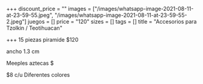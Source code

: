 +++
discount_price = ""
images = ["/images/whatsapp-image-2021-08-11-at-23-59-55.jpeg", "/images/whatsapp-image-2021-08-11-at-23-59-55-2.jpeg"]
juegos = []
price = "120"
sizes = []
tags = []
title = "Accesorios para Tzolkin / Teotihuacan"

+++
15 piezas piramide $120

ancho 1.3 cm 

Meeples aztecas $

$8 c/u Diferentes colores